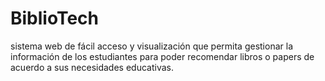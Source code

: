 # BiblioTech
sistema web de fácil acceso y visualización que permita gestionar la información de los estudiantes para poder recomendar libros o papers de acuerdo a sus necesidades educativas.
